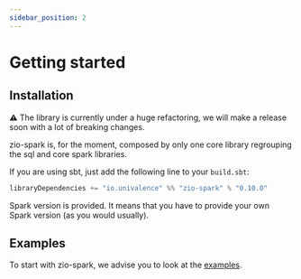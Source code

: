 ```yaml
---
sidebar_position: 2
---
```


# Getting started

## Installation

:warning: The library is currently under a huge refactoring, we will make a release soon with a lot of breaking changes.

zio-spark is, for the moment, composed by only one core library regrouping the sql and core spark libraries.

If you are using sbt, just add the following line to your `build.sbt`:

```scala
libraryDependencies += "io.univalence" %% "zio-spark" % "0.10.0"
```

Spark version is provided. It means that you have to provide your own Spark version (as you would usually).

## Examples

To start with zio-spark, we advise you to look at the 
[examples](https://github.com/univalence/zio-spark/tree/master/examples/src/main/scala).
